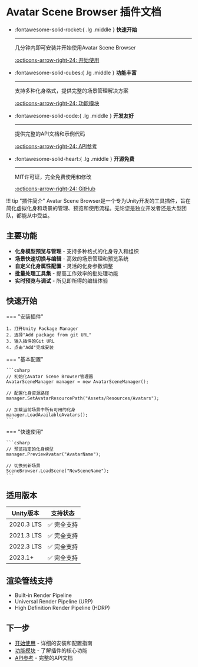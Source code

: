 # Avatar Scene Browser 插件文档

<div class="grid cards" markdown>

-   :fontawesome-solid-rocket:{ .lg .middle } __快速开始__

    ---

    几分钟内即可安装并开始使用Avatar Scene Browser

    [:octicons-arrow-right-24: 开始使用](getting-started.md)

-   :fontawesome-solid-cubes:{ .lg .middle } __功能丰富__

    ---

    支持多种化身格式，提供完整的场景管理解决方案

    [:octicons-arrow-right-24: 功能模块](avatar-management.md)

-   :fontawesome-solid-code:{ .lg .middle } __开发友好__

    ---

    提供完整的API文档和示例代码

    [:octicons-arrow-right-24: API参考](api-reference.md)

-   :fontawesome-solid-heart:{ .lg .middle } __开源免费__

    ---

    MIT许可证，完全免费使用和修改

    [:octicons-arrow-right-24: GitHub](https://github.com/cynth-mt/cynth-mt.github.io)

</div>

!!! tip "插件简介"
    Avatar Scene Browser是一个专为Unity开发的工具插件，旨在简化虚拟化身和场景的管理、预览和使用流程。无论您是独立开发者还是大型团队，都能从中受益。

## 主要功能

- **化身模型预览与管理** - 支持多种格式的化身导入和组织
- **场景快速切换与编辑** - 高效的场景管理和预览系统
- **自定义化身属性配置** - 灵活的化身参数调整
- **批量处理工具集** - 提高工作效率的批处理功能
- **实时预览与调试** - 所见即所得的编辑体验

## 快速开始

=== "安装插件"

    1. 打开Unity Package Manager
    2. 选择"Add package from git URL"
    3. 输入插件的Git URL
    4. 点击"Add"完成安装

=== "基本配置"

    ```csharp
    // 初始化Avatar Scene Browser管理器
    AvatarSceneManager manager = new AvatarSceneManager();
    
    // 配置化身资源路径
    manager.SetAvatarResourcePath("Assets/Resources/Avatars");
    
    // 加载当前场景中所有可用的化身
    manager.LoadAvailableAvatars();
    ```

=== "快速使用"

    ```csharp
    // 预览指定的化身模型
    manager.PreviewAvatar("AvatarName");
    
    // 切换到新场景
    SceneBrowser.LoadScene("NewSceneName");
    ```

## 适用版本

| Unity版本 | 支持状态 |
|-----------|----------|
| 2020.3 LTS | ✅ 完全支持 |
| 2021.3 LTS | ✅ 完全支持 |
| 2022.3 LTS | ✅ 完全支持 |
| 2023.1+ | ✅ 完全支持 |

## 渲染管线支持

- Built-in Render Pipeline
- Universal Render Pipeline (URP)
- High Definition Render Pipeline (HDRP)

## 下一步

- [开始使用](getting-started.md) - 详细的安装和配置指南
- [功能模块](avatar-management.md) - 了解插件的核心功能
- [API参考](api-reference.md) - 完整的API文档 